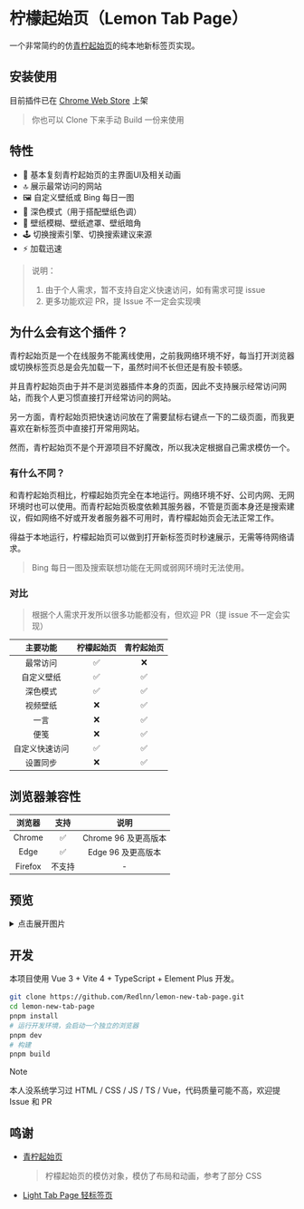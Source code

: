 # 柠檬起始页（Lemon Tab Page）

一个非常简约的仿[青柠起始页](https://limestart.cn/)的纯本地新标签页实现。

## 安装使用

目前插件已在 [Chrome Web Store](https://chromewebstore.google.com/detail/bhbpmpflnpnkjanfgbjjhldccbckjohb) 上架

> 你也可以 Clone 下来手动 Build 一份来使用

## 特性

- :art: 基本复刻青柠起始页的主界面UI及相关动画
- :top: 展示最常访问的网站
- :framed_picture: 自定义壁纸或 Bing 每日一图
- :crescent_moon: 深色模式（用于搭配壁纸色调）
- :rainbow: 壁纸模糊、壁纸遮罩、壁纸暗角
- :joystick: 切换搜索引擎、切换搜索建议来源
- :zap: 加载迅速

> 说明：
>
> 1. 由于个人需求，暂不支持自定义快速访问，如有需求可提 issue
> 2. 更多功能欢迎 PR，提 Issue 不一定会实现噢

## 为什么会有这个插件？

青柠起始页是一个在线服务不能离线使用，之前我网络环境不好，每当打开浏览器或切换标签页总是会先加载一下，虽然时间不长但还是有股卡顿感。

并且青柠起始页由于并不是浏览器插件本身的页面，因此不支持展示经常访问网站，而我个人更习惯直接打开经常访问的网站。

另一方面，青柠起始页把快速访问放在了需要鼠标右键点一下的二级页面，而我更喜欢在新标签页中直接打开常用网站。

然而，青柠起始页不是个开源项目不好魔改，所以我决定根据自己需求模仿一个。

### 有什么不同？

和青柠起始页相比，柠檬起始页完全在本地运行。网络环境不好、公司内网、无网环境时也可以使用。而青柠起始页极度依赖其服务器，不管是页面本身还是搜索建议，假如网络不好或开发者服务器不可用时，青柠檬起始页会无法正常工作。

得益于本地运行，柠檬起始页可以做到打开新标签页时秒速展示，无需等待网络请求。

> Bing 每日一图及搜索联想功能在无网或弱网环境时无法使用。

### 对比

> 根据个人需求开发所以很多功能都没有，但欢迎 PR（提 issue 不一定会实现）

|    主要功能    | 柠檬起始页 | 青柠起始页 |
| :------------: | :--------: | :--------: |
|    最常访问    |     ✅     |     ❌     |
|   自定义壁纸   |     ✅     |     ✅     |
|    深色模式    |     ✅     |     ✅     |
|    视频壁纸    |     ❌     |     ✅     |
|      一言      |     ❌     |     ✅     |
|      便笺      |     ❌     |     ✅     |
| 自定义快速访问 |     ✅     |     ✅     |
|    设置同步    |     ❌     |     ✅     |

## 浏览器兼容性

| 浏览器  |  支持  |         说明         |
| :-----: | :----: | :------------------: |
| Chrome  |   ✅   | Chrome 96 及更高版本 |
|  Edge   |   ✅   |  Edge 96 及更高版本  |
| Firefox | 不支持 |          -           |

## 预览

<details>
<summary>点击展开图片</summary>

![主页](./preview/home.webp)
![设置页面](./preview/settings.webp)

</details>

## 开发

本项目使用 Vue 3 + Vite 4 + TypeScript + Element Plus 开发。

```sh
git clone https://github.com/Redlnn/lemon-new-tab-page.git
cd lemon-new-tab-page
pnpm install
# 运行开发环境，会启动一个独立的浏览器
pnpm dev
# 构建
pnpm build
```

> [!NOTE]  
> 本人没系统学习过 HTML / CSS / JS / TS / Vue，代码质量可能不高，欢迎提 Issue 和 PR

## 鸣谢

- [青柠起始页](https://limestart.cn/)

  > 柠檬起始页的模仿对象，模仿了布局和动画，参考了部分 CSS

- [Light Tab Page 轻标签页](https://github.com/Devifish/light-tab-page)
